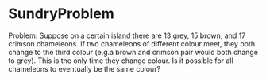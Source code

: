 # SundryProblem
Problem:
    Suppose on a certain island there are 13 grey, 15 brown, and 17 crimson chameleons. If two chameleons
of different colour meet, they both change to the third colour 
(e.g.a brown and crimson pair would both change to grey). This is the only
time they change colour. Is it possible for all chameleons to eventually be the same colour?
